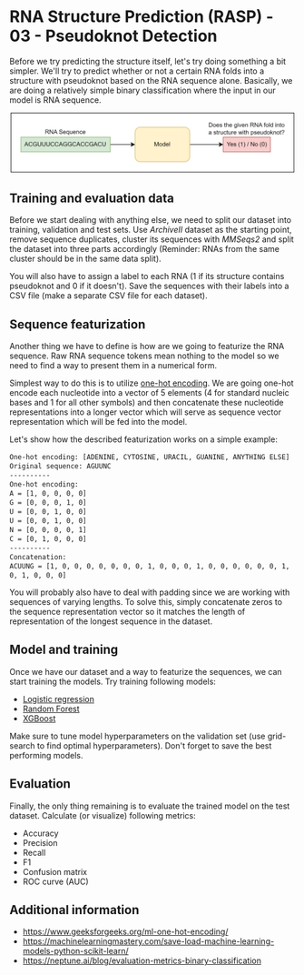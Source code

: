 # RNA Structure Prediction (RASP) - 03 - Pseudoknot Detection

Before we try predicting the structure itself, let's try doing something a bit simpler. We'll try to predict whether or not a certain RNA folds into a structure with pseudoknot based on the RNA sequence alone. Basically, we are doing a relatively simple binary classification where the input in our model is RNA sequence.

<p align="center">
 <img src="../imgs/pknot_detect.png" width="500">
</p>

## Training and evaluation data
Before we start dealing with anything else, we need to split our dataset into training, validation and test sets. Use _ArchiveII_ dataset as the starting point, remove sequence duplicates, cluster its sequences with _MMSeqs2_ and split the dataset into three parts accordingly (Reminder: RNAs from the same cluster should be in the same data split).

You will also have to assign a label to each RNA (1 if its structure contains pseudoknot and 0 if it doesn't). Save the sequences with their labels into a CSV file (make a separate CSV file for each dataset).

## Sequence featurization
Another thing we have to define is how are we going to featurize the RNA sequence. Raw RNA sequence tokens mean nothing to the model so we need to find a way to present them in a numerical form.

Simplest way to do this is to utilize [one-hot encoding](https://en.wikipedia.org/wiki/One-hot). We are going one-hot encode each nucleotide into a vector of 5 elements (4 for standard nucleic bases and 1 for all other symbols) and then concatenate these nucleotide representations into a longer vector which will serve as sequence vector representation which will be fed into the model.

Let's show how the described featurization works on a simple example:
```
One-hot encoding: [ADENINE, CYTOSINE, URACIL, GUANINE, ANYTHING ELSE]
Original sequence: AGUUNC
----------
One-hot encoding:
A = [1, 0, 0, 0, 0]
G = [0, 0, 0, 1, 0]
U = [0, 0, 1, 0, 0]
U = [0, 0, 1, 0, 0]
N = [0, 0, 0, 0, 1]
C = [0, 1, 0, 0, 0]
----------
Concatenation:
ACUUNG = [1, 0, 0, 0, 0, 0, 0, 0, 1, 0, 0, 0, 1, 0, 0, 0, 0, 0, 0, 1, 0, 1, 0, 0, 0]
```

You will probably also have to deal with padding since we are working with sequences of varying lengths. To solve this, simply concatenate zeros to the sequence representation vector so it matches the length of representation of the longest sequence in the dataset.

## Model and training
Once we have our dataset and a way to featurize the sequences, we can start training the models. Try training following models:
- [Logistic regression](https://scikit-learn.org/stable/modules/generated/sklearn.linear_model.LogisticRegression.html)
- [Random Forest](https://scikit-learn.org/stable/modules/generated/sklearn.ensemble.RandomForestClassifier.html)
- [XGBoost](https://xgboost.readthedocs.io/en/stable/)

Make sure to tune model hyperparameters on the validation set (use grid-search to find optimal hyperparameters). Don't forget to save the best performing models.

## Evaluation
Finally, the only thing remaining is to evaluate the trained model on the test dataset. Calculate (or visualize) following metrics:
- Accuracy
- Precision
- Recall
- F1
- Confusion matrix
- ROC curve (AUC)

## Additional information
- https://www.geeksforgeeks.org/ml-one-hot-encoding/
- https://machinelearningmastery.com/save-load-machine-learning-models-python-scikit-learn/
- https://neptune.ai/blog/evaluation-metrics-binary-classification
